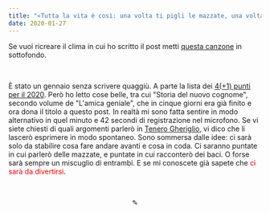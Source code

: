 ```yaml
---
title: "«Tutta la vita è così: una volta ti pigli le mazzate, una volta i baci»"
date: 2020-01-27
---
```

Se vuoi ricreare il clima in cui ho scritto il post metti <span style="text-decoration:underline">[questa canzone](https://youtu.be/4J65-U3izN8)</span> in sottofondo.

&nbsp;

È stato un gennaio senza scrivere quaggiù. A parte la lista dei <span style="text-decoration:underline">[4(+1) punti per il 2020](https://miry1919.github.io/hugosite/post/4-punti-per-il-2020/)</span>. Però ho letto cose belle, tra cui "Storia del nuovo cognome", secondo volume de "L'amica geniale", che in cinque giorni era già finito e ora dona il titolo a questo post. In realtà mi sono fatta sentire in modo alternativo in quel minuto e 42 secondi di registrazione nel microfono. Se vi siete chiesti di quali argomenti parlerò in <span style="text-decoration:underline">[Tenero Gheriglio](https://miry1919.github.io/hugosite/podcast/tenero-gheriglio/)</span>, vi dico che li lascerò esprimere in modo spontaneo. Sono sommersa dalle idee: ci sarà solo da stabilire cosa fare andare avanti e cosa in coda. Ci saranno puntate in cui parlerò delle mazzate, e puntate in cui racconterò dei baci. O forse sarà sempre un miscuglio di entrambi. E se mi conoscete già sapete che <span style="color:red">ci sarà da divertirsi</span>.

&nbsp;

<div align="center">
  ✎
</div>
